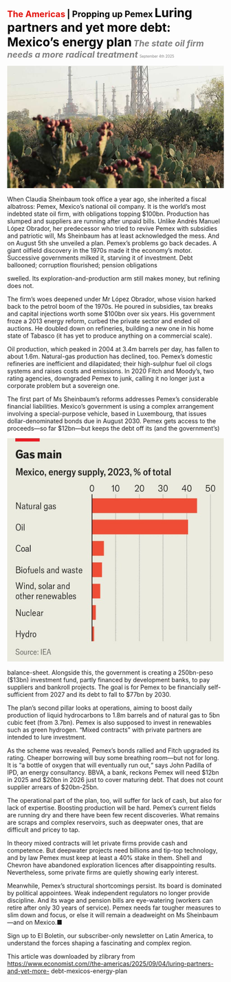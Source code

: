 <span style="color:#E3120B; font-size:14.9pt; font-weight:bold;">The Americas</span> <span style="color:#000000; font-size:14.9pt; font-weight:bold;">| Propping up Pemex</span>
<span style="color:#000000; font-size:21.0pt; font-weight:bold;">Luring partners and yet more debt: Mexico’s energy plan</span>
<span style="color:#808080; font-size:14.9pt; font-weight:bold; font-style:italic;">The state oil firm needs a more radical treatment</span>
<span style="color:#808080; font-size:6.2pt;">September 4th 2025</span>

![](../images/021_Luring_partners_and_yet_more_debt_Mexicos_energy_plan/p0092_img01.jpeg)

When Claudia Sheinbaum took office a year ago, she inherited a fiscal albatross: Pemex, Mexico’s national oil company. It is the world’s most indebted state oil firm, with obligations topping $100bn. Production has slumped and suppliers are running after unpaid bills. Unlike Andrés Manuel López Obrador, her predecessor who tried to revive Pemex with subsidies and patriotic will, Ms Sheinbaum has at least acknowledged the mess. And on August 5th she unveiled a plan. Pemex’s problems go back decades. A giant oilfield discovery in the 1970s made it the economy’s motor. Successive governments milked it, starving it of investment. Debt ballooned; corruption flourished; pension obligations

swelled. Its exploration-and-production arm still makes money, but refining does not.

The firm’s woes deepened under Mr López Obrador, whose vision harked back to the petrol boom of the 1970s. He poured in subsidies, tax breaks and capital injections worth some $100bn over six years. His government froze a 2013 energy reform, curbed the private sector and ended oil auctions. He doubled down on refineries, building a new one in his home state of Tabasco (it has yet to produce anything on a commercial scale).

Oil production, which peaked in 2004 at 3.4m barrels per day, has fallen to about 1.6m. Natural-gas production has declined, too. Pemex’s domestic refineries are inefficient and dilapidated; their high-sulphur fuel oil clogs systems and raises costs and emissions. In 2020 Fitch and Moody’s, two rating agencies, downgraded Pemex to junk, calling it no longer just a corporate problem but a sovereign one.

The first part of Ms Sheinbaum’s reforms addresses Pemex’s considerable financial liabilities. Mexico’s government is using a complex arrangement involving a special-purpose vehicle, based in Luxembourg, that issues dollar-denominated bonds due in August 2030. Pemex gets access to the proceeds—so far $12bn—but keeps the debt off its (and the government’s)

![](../images/021_Luring_partners_and_yet_more_debt_Mexicos_energy_plan/p0093_img01.jpeg)

balance-sheet. Alongside this, the government is creating a 250bn-peso ($13bn) investment fund, partly financed by development banks, to pay suppliers and bankroll projects. The goal is for Pemex to be financially self- sufficient from 2027 and its debt to fall to $77bn by 2030.

The plan’s second pillar looks at operations, aiming to boost daily production of liquid hydrocarbons to 1.8m barrels and of natural gas to 5bn cubic feet (from 3.7bn). Pemex is also supposed to invest in renewables such as green hydrogen. “Mixed contracts” with private partners are intended to lure investment.

As the scheme was revealed, Pemex’s bonds rallied and Fitch upgraded its rating. Cheaper borrowing will buy some breathing room—but not for long. It is “a bottle of oxygen that will eventually run out,“ says John Padilla of IPD, an energy consultancy. BBVA, a bank, reckons Pemex will need $12bn in 2025 and $20bn in 2026 just to cover maturing debt. That does not count supplier arrears of $20bn-25bn.

The operational part of the plan, too, will suffer for lack of cash, but also for lack of expertise. Boosting production will be hard. Pemex’s current fields are running dry and there have been few recent discoveries. What remains are scraps and complex reservoirs, such as deepwater ones, that are difficult and pricey to tap.

In theory mixed contracts will let private firms provide cash and competence. But deepwater projects need billions and tip-top technology, and by law Pemex must keep at least a 40% stake in them. Shell and Chevron have abandoned exploration licences after disappointing results. Nevertheless, some private firms are quietly showing early interest.

Meanwhile, Pemex’s structural shortcomings persist. lts board is dominated by political appointees. Weak independent regulators no longer provide discipline. And its wage and pension bills are eye-watering (workers can retire after only 30 years of service). Pemex needs far tougher measures to slim down and focus, or else it will remain a deadweight on Ms Sheinbaum —and on Mexico.■

Sign up to El Boletín, our subscriber-only newsletter on Latin America, to understand the forces shaping a fascinating and complex region.

This article was downloaded by zlibrary from https://www.economist.com//the-americas/2025/09/04/luring-partners-and-yet-more- debt-mexicos-energy-plan
